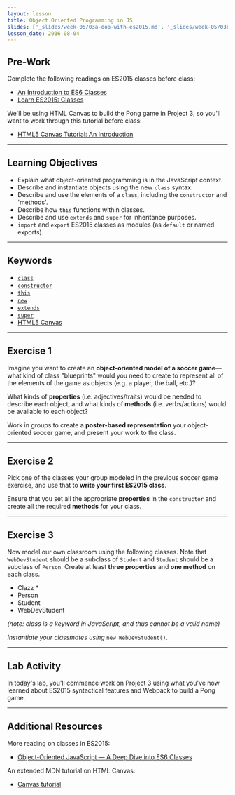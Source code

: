 ```yaml
---
layout: lesson
title: Object Oriented Programming in JS
slides: ['_slides/week-05/03a-oop-with-es2015.md', '_slides/week-05/03b-pong.md']
lesson_date: 2016-08-04
---
```


## Pre-Work

Complete the following readings on ES2015 classes before class:

- [An Introduction to ES6 Classes](https://strongloop.com/strongblog/an-introduction-to-javascript-es6-classes/)
- [Learn ES2015: Classes](https://babeljs.io/docs/learn-es2015/#classes)

We'll be using HTML Canvas to build the Pong game in Project 3, so you'll want to work through this tutorial before class:

- [HTML5 Canvas Tutorial: An Introduction](https://www.sitepoint.com/html5-canvas-tutorial-introduction/)

---

## Learning Objectives

- Explain what object-oriented programming is in the JavaScript context.
- Describe and instantiate objects using the new `class` syntax.
- Describe and use the elements of a `class`, including the `constructor` and 'methods'.
- Describe how `this` functions within classes.
- Describe and use `extends` and `super` for inheritance purposes.
- `import` and `export` ES2015 classes as modules (as `default` or named exports).

---

## Keywords

- [`class`](https://developer.mozilla.org/en/docs/Web/JavaScript/Reference/Classes)
- [`constructor`](https://developer.mozilla.org/en-US/docs/Web/JavaScript/Reference/Classes/constructor)
- [`this`](https://developer.mozilla.org/en-US/docs/Web/JavaScript/Reference/Operators/this)
- [`new`](https://developer.mozilla.org/en-US/docs/Web/JavaScript/Reference/Operators/new)
- [`extends`](https://developer.mozilla.org/en-US/docs/Web/JavaScript/Reference/Classes/extends)
- [`super`](https://developer.mozilla.org/en-US/docs/Web/JavaScript/Reference/Operators/super)
- [HTML5 Canvas](https://developer.mozilla.org/en-US/docs/Web/API/Canvas_API)

---

## Exercise 1

Imagine you want to create an **object-oriented model of a soccer game**&mdash;what kind of class "blueprints" would you need to create to represent all of the elements of the game as objects (e.g. a player, the ball, etc.)?

What kinds of **properties** (i.e. adjectives/traits) would be needed to describe each object, and what kinds of **methods** (i.e. verbs/actions) would be available to each object?

Work in groups to create a **poster-based representation** your object-oriented soccer game, and present your work to the class.

---

## Exercise 2

Pick one of the classes your group modeled in the previous soccer game exercise, and use that to **write your first ES2015 class**.

Ensure that you set all the appropriate **properties** in the `constructor` and create all the required **methods** for your class.

---

## Exercise 3

Now model our own classroom using the following classes. Note that `WebDevStudent` should be a subclass of `Student` and `Student` should be a subclass of `Person`. Create at least **three properties** and **one method** on each class.

- Clazz *
- Person
- Student
- WebDevStudent

*(note: class is a keyword in JavaScript, and thus cannot be a valid name)*<br />

*Instantiate your classmates using* `new WebDevStudent()`.

---

## Lab Activity

In today's lab, you'll commence work on Project 3 using what you've now learned about ES2015 syntactical features and Webpack to build a Pong game.

---

## Additional Resources

More reading on classes in ES2015:

- [Object-Oriented JavaScript — A Deep Dive into ES6 Classes](https://www.sitepoint.com/object-oriented-javascript-deep-dive-es6-classes/)

An extended MDN tutorial on HTML Canvas:

- [Canvas tutorial](https://developer.mozilla.org/en-US/docs/Web/API/Canvas_API/Tutorial)
